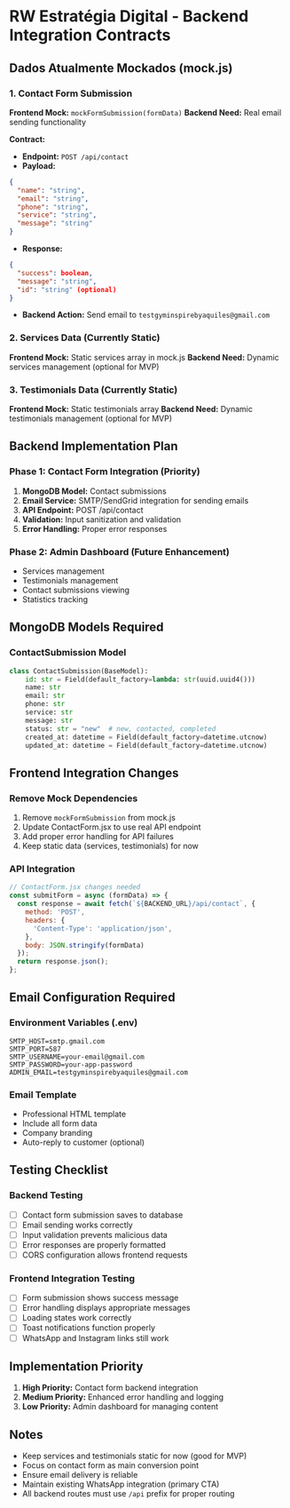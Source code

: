 # RW Estratégia Digital - Backend Integration Contracts

## Dados Atualmente Mockados (mock.js)

### 1. Contact Form Submission
**Frontend Mock:** `mockFormSubmission(formData)`
**Backend Need:** Real email sending functionality

**Contract:**
- **Endpoint:** `POST /api/contact`
- **Payload:**
```json
{
  "name": "string",
  "email": "string", 
  "phone": "string",
  "service": "string",
  "message": "string"
}
```
- **Response:**
```json
{
  "success": boolean,
  "message": "string",
  "id": "string" (optional)
}
```
- **Backend Action:** Send email to `testgyminspirebyaquiles@gmail.com`

### 2. Services Data (Currently Static)
**Frontend Mock:** Static services array in mock.js
**Backend Need:** Dynamic services management (optional for MVP)

### 3. Testimonials Data (Currently Static)  
**Frontend Mock:** Static testimonials array
**Backend Need:** Dynamic testimonials management (optional for MVP)

## Backend Implementation Plan

### Phase 1: Contact Form Integration (Priority)
1. **MongoDB Model:** Contact submissions
2. **Email Service:** SMTP/SendGrid integration for sending emails
3. **API Endpoint:** POST /api/contact
4. **Validation:** Input sanitization and validation
5. **Error Handling:** Proper error responses

### Phase 2: Admin Dashboard (Future Enhancement)
- Services management
- Testimonials management  
- Contact submissions viewing
- Statistics tracking

## MongoDB Models Required

### ContactSubmission Model
```python
class ContactSubmission(BaseModel):
    id: str = Field(default_factory=lambda: str(uuid.uuid4()))
    name: str
    email: str
    phone: str
    service: str
    message: str
    status: str = "new"  # new, contacted, completed
    created_at: datetime = Field(default_factory=datetime.utcnow)
    updated_at: datetime = Field(default_factory=datetime.utcnow)
```

## Frontend Integration Changes

### Remove Mock Dependencies
1. Remove `mockFormSubmission` from mock.js
2. Update ContactForm.jsx to use real API endpoint
3. Add proper error handling for API failures
4. Keep static data (services, testimonials) for now

### API Integration
```javascript
// ContactForm.jsx changes needed
const submitForm = async (formData) => {
  const response = await fetch(`${BACKEND_URL}/api/contact`, {
    method: 'POST',
    headers: {
      'Content-Type': 'application/json',
    },
    body: JSON.stringify(formData)
  });
  return response.json();
};
```

## Email Configuration Required

### Environment Variables (.env)
```
SMTP_HOST=smtp.gmail.com
SMTP_PORT=587
SMTP_USERNAME=your-email@gmail.com
SMTP_PASSWORD=your-app-password
ADMIN_EMAIL=testgyminspirebyaquiles@gmail.com
```

### Email Template
- Professional HTML template
- Include all form data
- Company branding
- Auto-reply to customer (optional)

## Testing Checklist

### Backend Testing
- [ ] Contact form submission saves to database
- [ ] Email sending works correctly
- [ ] Input validation prevents malicious data
- [ ] Error responses are properly formatted
- [ ] CORS configuration allows frontend requests

### Frontend Integration Testing
- [ ] Form submission shows success message
- [ ] Error handling displays appropriate messages
- [ ] Loading states work correctly
- [ ] Toast notifications function properly
- [ ] WhatsApp and Instagram links still work

## Implementation Priority

1. **High Priority:** Contact form backend integration
2. **Medium Priority:** Enhanced error handling and logging
3. **Low Priority:** Admin dashboard for managing content

## Notes

- Keep services and testimonials static for now (good for MVP)
- Focus on contact form as main conversion point
- Ensure email delivery is reliable
- Maintain existing WhatsApp integration (primary CTA)
- All backend routes must use `/api` prefix for proper routing